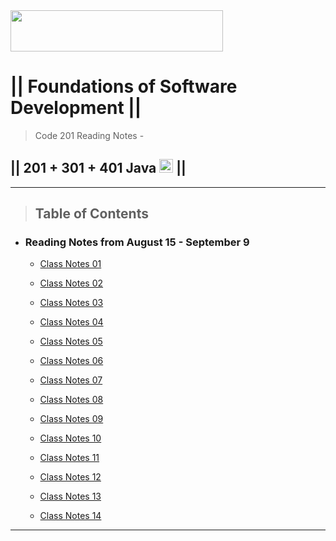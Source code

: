 <img src="https://members-csforall.imgix.net/members/logos/code-fellows-logo-horizontal-2-color-black.png" width="340" height="66">  

# ||  Foundations of Software Development ||

> Code 201 Reading Notes -

## || 201 + 301 + 401 Java <img src="https://www.svgrepo.com/show/184143/java.svg"  width="22" height="22"> ||

---

> ## Table of Contents

- ### Reading Notes from August 15 - September 9

  - [Class Notes 01](./201/class-01.md)

  - [Class Notes 02](./201/class-02.md)

  - [Class Notes 03](./201/class-03.md)

  - [Class Notes 04](./201/class-04.md)

  - [Class Notes 05](./201/class-05.md)

  - [Class Notes 06](./201/class-06.md)

  - [Class Notes 07](./201/class-07.md)

  - [Class Notes 08](./201/class-08.md)

  - [Class Notes 09](./201/class-09.md)

  - [Class Notes 10](./201/class-10.md)

  - [Class Notes 11](./201/class-11.md)

  - [Class Notes 12](./201/class-12.md)

  - [Class Notes 13](./201/class-13.md)

  - [Class Notes 14](./201/class-14.md)

---
